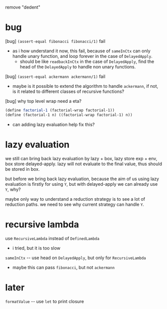 remove "dedent"

# bug

[bug] `(assert-equal fibonacci fibonacci/1)` fail

- as i how understand it now, this fail,
  because of `sameInCtx` can only handle unary function,
  and loop forever in the case of `DelayedApply`.
  - should be like `readbackInCtx` in the case of `DelayedApply`,
    find the head of the `DelayedApply` to handle non unary functions.

[bug] `(assert-equal ackermann ackermann/1)` fail

- maybe is it possible to extend the algorithm to handle `ackermann`,
  if not, is it related to different classes of recursive functions?

[bug] why top level wrap need a eta?

```scheme
(define factorial-1 (factorial-wrap factorial-1))
(define (factorial-1 n) ((factorial-wrap factorial-1) n))
```

- can adding lazy evaluation help fix this?

# lazy evaluation

we still can bring back lazy evaluation by lazy + box,
lazy store exp + env, box store delayed-apply.
lazy will not evaluate to the final value,
thus should be stored in box.

but before we bring back lazy evaluation,
because the aim of us using lazy evaluation is firstly
for using `Y`, but with delayed-apply we can already use `Y`,
why?

maybe only way to understand a reduction strategy
is to see a lot of reduction paths.
we need to see why current strategy can handle `Y`.

# recursive lambda

use `RecursiveLambda` instead of `DefinedLambda`

- i tried, but it is too slow

`sameInCtx` -- use head on `DelayedApply`, but only for `RecursiveLambda`

- maybe this can pass `fibonacci`, but not `ackermann`

# later

`formatValue` -- use `let` to print closure
